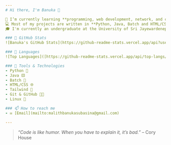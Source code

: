 ```yaml
---
# Hi there, I'm Banuka 👋

🌱 I’m currently learning **programming, web development, network, and computer science fundamentals.**  
💻 Most of my projects are written in **Python, Java, Batch and HTML/CSS**.  
🎓 I'm currently an undergraduate at the University of Sri Jayewardenepura.

### 📌 GitHub Stats
![Banuka's GitHub Stats](https://github-readme-stats.vercel.app/api?username=banuka20431&show_icons=true&theme=radical)

### 📌 Languages
![Top Languages]([https://github-readme-stats.vercel.app/api/top-langs/?username=banuka20431)

### 🧰 Tools & Technologies
- Python 🐍
- Java 🟨
- Batch 💾
- HTML/CSS 🌐
- Tailwind 🍃
- Git & GitHub 🧑‍💻
- Linux 🐧

### 📫 How to reach me
- ✉️ [Email](mailto:malithbanukasubasina@gmail.com)

---
```


> _“Code is like humor. When you have to explain it, it’s bad.”_ – Cory House
